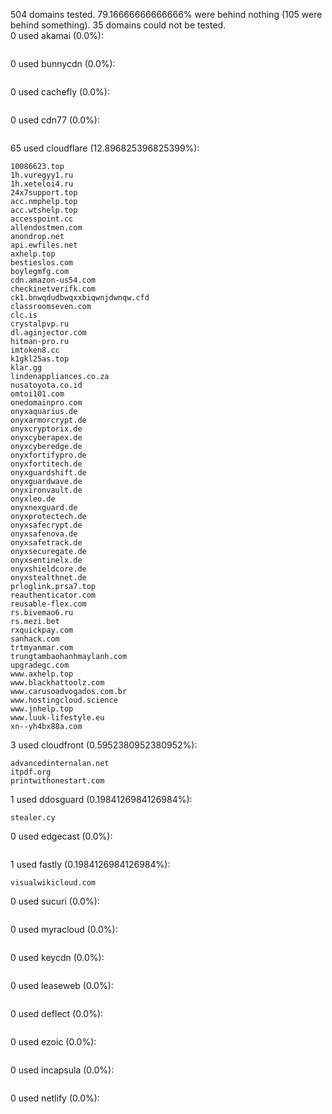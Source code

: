504 domains tested. 79.16666666666666% were behind nothing (105 were behind something). 35 domains could not be tested.<br>
0 used akamai (0.0%):
```

```

0 used bunnycdn (0.0%):
```

```

0 used cachefly (0.0%):
```

```

0 used cdn77 (0.0%):
```

```

65 used cloudflare (12.896825396825399%):
```
10086623.top
1h.vuregyy1.ru
1h.xeteloi4.ru
24x7support.top
acc.nmphelp.top
acc.wtshelp.top
accesspoint.cc
allendostmen.com
anondrop.net
api.ewfiles.net
axhelp.top
bestieslos.com
boylegmfg.com
cdn.amazon-us54.com
checkinetverifk.com
ck1.bnwqdudbwqxxbiqwnjdwnqw.cfd
classroomseven.com
clc.is
crystalpvp.ru
dl.aginjector.com
hitman-pro.ru
imtoken8.cc
k1gkl25as.top
klar.gg
lindenappliances.co.za
nusatoyota.co.id
omtoi101.com
onedomainpro.com
onyxaquarius.de
onyxarmorcrypt.de
onyxcryptorix.de
onyxcyberapex.de
onyxcyberedge.de
onyxfortifypro.de
onyxfortitech.de
onyxguardshift.de
onyxguardwave.de
onyxironvault.de
onyxleo.de
onyxnexguard.de
onyxprotectech.de
onyxsafecrypt.de
onyxsafenova.de
onyxsafetrack.de
onyxsecuregate.de
onyxsentinelx.de
onyxshieldcore.de
onyxstealthnet.de
prloglink.prsa7.top
reauthenticator.com
reusable-flex.com
rs.bivemao6.ru
rs.mezi.bet
rxquickpay.com
sanhack.com
trtmyanmar.com
trungtambaohanhmaylanh.com
upgradegc.com
www.axhelp.top
www.blackhattoolz.com
www.carusoadvogados.com.br
www.hostingcloud.science
www.jnhelp.top
www.luuk-lifestyle.eu
xn--yh4bx88a.com
```

3 used cloudfront (0.5952380952380952%):
```
advancedinternalan.net
itpdf.org
printwithonestart.com
```

1 used ddosguard (0.1984126984126984%):
```
stealer.cy
```

0 used edgecast (0.0%):
```

```

1 used fastly (0.1984126984126984%):
```
visualwikicloud.com
```

0 used sucuri (0.0%):
```

```

0 used myracloud (0.0%):
```

```

0 used keycdn (0.0%):
```

```

0 used leaseweb (0.0%):
```

```

0 used deflect (0.0%):
```

```

0 used ezoic (0.0%):
```

```

0 used incapsula (0.0%):
```

```

0 used netlify (0.0%):
```

```
